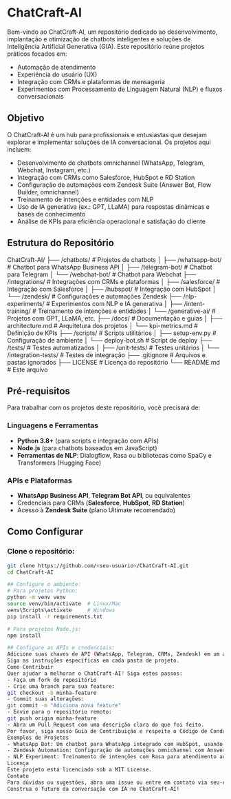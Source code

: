 # ChatCraft-AI

Bem-vindo ao ChatCraft-AI, um repositório dedicado ao desenvolvimento, implantação e otimização de chatbots inteligentes e soluções de Inteligência Artificial Generativa (GIA). Este repositório reúne projetos práticos focados em:

- Automação de atendimento
- Experiência do usuário (UX)
- Integração com CRMs e plataformas de mensageria
- Experimentos com Processamento de Linguagem Natural (NLP) e fluxos conversacionais

## Objetivo

O ChatCraft-AI é um hub para profissionais e entusiastas que desejam explorar e implementar soluções de IA conversacional. Os projetos aqui incluem:

- Desenvolvimento de chatbots omnichannel (WhatsApp, Telegram, Webchat, Instagram, etc.)
- Integração com CRMs como Salesforce, HubSpot e RD Station
- Configuração de automações com Zendesk Suite (Answer Bot, Flow Builder, omnichannel)
- Treinamento de intenções e entidades com NLP
- Uso de IA generativa (ex.: GPT, LLaMA) para respostas dinâmicas e bases de conhecimento
- Análise de KPIs para eficiência operacional e satisfação do cliente

## Estrutura do Repositório
ChatCraft-AI/ ├── /chatbots/                    # Projetos de chatbots │   ├── /whatsapp-bot/            # Chatbot para WhatsApp Business API │   ├── /telegram-bot/            # Chatbot para Telegram │   └── /webchat-bot/             # Chatbot para Webchat ├── /integrations/                # Integrações com CRMs e plataformas │   ├── /salesforce/              # Integração com Salesforce │   ├── /hubspot/                 # Integração com HubSpot │   └── /zendesk/                 # Configurações e automações Zendesk ├── /nlp-experiments/             # Experimentos com NLP e IA generativa │   ├── /intent-training/         # Treinamento de intenções e entidades │   └── /generative-ai/           # Projetos com GPT, LLaMA, etc. ├── /docs/                        # Documentação e guias │   ├── architecture.md           # Arquitetura dos projetos │   └── kpi-metrics.md            # Definição de KPIs ├── /scripts/                     # Scripts utilitários │   ├── setup-env.py              # Configuração de ambiente │   └── deploy-bot.sh             # Script de deploy ├── /tests/                       # Testes automatizados │   ├── /unit-tests/              # Testes unitários │   └── /integration-tests/       # Testes de integração ├── .gitignore                    # Arquivos e pastas ignorados ├── LICENSE                       # Licença do repositório └── README.md                     # Este arquivo

## Pré-requisitos

Para trabalhar com os projetos deste repositório, você precisará de:

### Linguagens e Ferramentas

- **Python 3.8+** (para scripts e integração com APIs)
- **Node.js** (para chatbots baseados em JavaScript)
- **Ferramentas de NLP**: Dialogflow, Rasa ou bibliotecas como SpaCy e Transformers (Hugging Face)

### APIs e Plataformas

- **WhatsApp Business API**, **Telegram Bot API**, ou equivalentes
- Credenciais para CRMs (**Salesforce**, **HubSpot**, **RD Station**)
- Acesso à **Zendesk Suite** (plano Ultimate recomendado)

## Como Configurar

### Clone o repositório:

```bash
git clone https://github.com/<seu-usuario>/ChatCraft-AI.git
cd ChatCraft-AI

## Configure o ambiente:
# Para projetos Python:
python -m venv venv
source venv/bin/activate  # Linux/Mac
venv\Scripts\activate     # Windows
pip install -r requirements.txt

# Para projetos Node.js:
npm install

## Configure as APIs e credenciais:
Adicione suas chaves de API (WhatsApp, Telegram, CRMs, Zendesk) em um arquivo .env (modelo em /scripts/.env.example).
Siga as instruções específicas em cada pasta de projeto.
Como Contribuir
Quer ajudar a melhorar o ChatCraft-AI? Siga estes passos:
- Faça um fork do repositório
- Crie uma branch para sua feature:
git checkout -b minha-feature
- Commit suas alterações:
git commit -m "Adiciona nova feature"
- Envie para o repositório remoto:
git push origin minha-feature
- Abra um Pull Request com uma descrição clara do que foi feito.
Por favor, siga nosso Guia de Contribuição e respeite o Código de Conduta.
Exemplos de Projetos
- WhatsApp Bot: Um chatbot para WhatsApp integrado com HubSpot, usando IA generativa para respostas dinâmicas.
- Zendesk Automation: Configuração de automações omnichannel com Answer Bot e Flow Builder.
- NLP Experiment: Treinamento de intenções com Rasa para atendimento automatizado.
Licença
Este projeto está licenciado sob a MIT License.
Contato
Para dúvidas ou sugestões, abra uma issue ou entre em contato via seu-email@exemplo.com.
Construa o futuro da conversação com IA no ChatCraft-AI!



